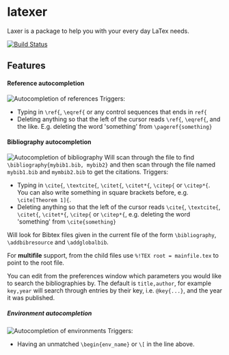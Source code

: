 # latexer

Laxer is a package to help you with your every day LaTex needs.

[![Build Status](https://travis-ci.org/Focus/latexer.svg?branch=master)](https://travis-ci.org/Focus/latexer)

Features
--------

#### Reference autocompletion
  ![Autocompletion of references](https://github.com/Focus/latexer/raw/master/screenshots/ref.gif)
Triggers:
  * Typing in `\ref{`, `\eqref{` or any control sequences that ends in `ref{`
  * Deleting anything so that the left of the cursor reads `\ref{`, `\eqref{`, and the like. E.g. deleting the word 'something' from `\pageref{something}`


#### Bibliography autocompletion
  ![Autocompletion of bibliography](https://github.com/Focus/latexer/raw/master/screenshots/cite.gif)
Will scan through the file to find `\bibliography{mybib1.bib, mybib2}` and then scan through the file named `mybib1.bib` and `mymbib2.bib` to get the citations.
Triggers:
  * Typing in `\cite{`, `\textcite{`, `\citet{`, `\citet*{`, `\citep{` or `\citep*{`. You can also write something in square brackets before, e.g. `\cite[Theorem 1]{`.
  * Deleting anything so that the left of the cursor reads `\cite{`, `\textcite{`, `\citet{`, `\citet*{`, `\citep{` or `\citep*{`, e.g. deleting the word 'something' from `\cite{something}`

Will look for Bibtex files given in the current file of the form `\bibliography`, `\addbibresource` and `\addglobalbib`.

For **multifile** support, from the child files use `%!TEX root = mainfile.tex` to point to the root file.

You can edit from the preferences window which parameters you would like to search the bibliographies by. The default is `title,author`, for example `key,year` will search through entries by their key, i.e. `@key{...}`, and the year it was published.


##### Environment autocompletion
  ![Autocompletion of environments](https://github.com/Focus/latexer/raw/master/screenshots/env.gif)
Triggers:
  * Having an unmatched `\begin{env_name}` or `\[` in the line above.

